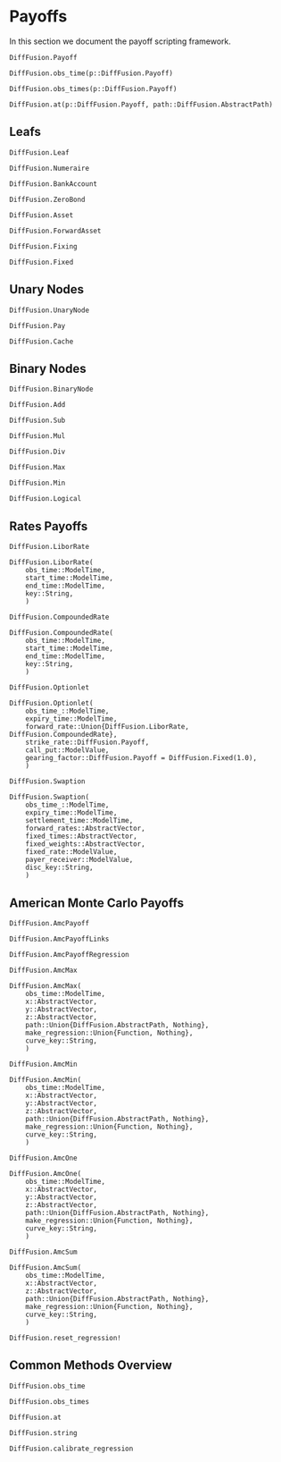 # Payoffs

In this section we document the payoff scripting framework.

```@docs
DiffFusion.Payoff
```

```@docs
DiffFusion.obs_time(p::DiffFusion.Payoff)
```

```@docs
DiffFusion.obs_times(p::DiffFusion.Payoff)
```

```@docs
DiffFusion.at(p::DiffFusion.Payoff, path::DiffFusion.AbstractPath)
```

## Leafs

```@docs
DiffFusion.Leaf
```

```@docs
DiffFusion.Numeraire
```

```@docs
DiffFusion.BankAccount
```

```@docs
DiffFusion.ZeroBond
```

```@docs
DiffFusion.Asset
```

```@docs
DiffFusion.ForwardAsset
```

```@docs
DiffFusion.Fixing
```

```@docs
DiffFusion.Fixed
```

## Unary Nodes

```@docs
DiffFusion.UnaryNode
```

```@docs
DiffFusion.Pay
```

```@docs
DiffFusion.Cache
```

## Binary Nodes

```@docs
DiffFusion.BinaryNode
```

```@docs
DiffFusion.Add
```

```@docs
DiffFusion.Sub
```

```@docs
DiffFusion.Mul
```

```@docs
DiffFusion.Div
```

```@docs
DiffFusion.Max
```

```@docs
DiffFusion.Min
```

```@docs
DiffFusion.Logical
```

## Rates Payoffs

```@docs
DiffFusion.LiborRate
```

```@docs
DiffFusion.LiborRate(
    obs_time::ModelTime,
    start_time::ModelTime,
    end_time::ModelTime,
    key::String,
    )
```

```@docs
DiffFusion.CompoundedRate
```

```@docs
DiffFusion.CompoundedRate(
    obs_time::ModelTime,
    start_time::ModelTime,
    end_time::ModelTime,
    key::String,
    )
```

```@docs
DiffFusion.Optionlet
```

```@docs
DiffFusion.Optionlet(
    obs_time_::ModelTime,
    expiry_time::ModelTime,
    forward_rate::Union{DiffFusion.LiborRate, DiffFusion.CompoundedRate},
    strike_rate::DiffFusion.Payoff,
    call_put::ModelValue,
    gearing_factor::DiffFusion.Payoff = DiffFusion.Fixed(1.0),
    )
```

```@docs
DiffFusion.Swaption
```

```@docs
DiffFusion.Swaption(
    obs_time_::ModelTime,
    expiry_time::ModelTime,
    settlement_time::ModelTime,
    forward_rates::AbstractVector,
    fixed_times::AbstractVector,
    fixed_weights::AbstractVector,
    fixed_rate::ModelValue,
    payer_receiver::ModelValue,
    disc_key::String,
    )
```



## American Monte Carlo Payoffs

```@docs
DiffFusion.AmcPayoff
```

```@docs
DiffFusion.AmcPayoffLinks
```

```@docs
DiffFusion.AmcPayoffRegression
```

```@docs
DiffFusion.AmcMax
```

```@docs
DiffFusion.AmcMax(
    obs_time::ModelTime,
    x::AbstractVector,
    y::AbstractVector,
    z::AbstractVector,
    path::Union{DiffFusion.AbstractPath, Nothing},
    make_regression::Union{Function, Nothing},
    curve_key::String,
    )
```

```@docs
DiffFusion.AmcMin
```

```@docs
DiffFusion.AmcMin(
    obs_time::ModelTime,
    x::AbstractVector,
    y::AbstractVector,
    z::AbstractVector,
    path::Union{DiffFusion.AbstractPath, Nothing},
    make_regression::Union{Function, Nothing},
    curve_key::String,
    )
```

```@docs
DiffFusion.AmcOne
```

```@docs
DiffFusion.AmcOne(
    obs_time::ModelTime,
    x::AbstractVector,
    y::AbstractVector,
    z::AbstractVector,
    path::Union{DiffFusion.AbstractPath, Nothing},
    make_regression::Union{Function, Nothing},
    curve_key::String,
    )
```

```@docs
DiffFusion.AmcSum
```

```@docs
DiffFusion.AmcSum(
    obs_time::ModelTime,
    x::AbstractVector,
    z::AbstractVector,
    path::Union{DiffFusion.AbstractPath, Nothing},
    make_regression::Union{Function, Nothing},
    curve_key::String,
    )
```

```@docs
DiffFusion.reset_regression!
```

## Common Methods Overview

```@docs
DiffFusion.obs_time
```

```@docs
DiffFusion.obs_times
```

```@docs
DiffFusion.at
```

```@docs
DiffFusion.string
```

```@docs
DiffFusion.calibrate_regression
```
